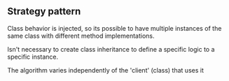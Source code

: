 ## Strategy pattern

Class behavior is injected, so its possible to have
multiple instances of the same class with different
method implementations.

Isn't necessary to create class inheritance to define
a specific logic to a specific instance.

The algorithm varies independently of the 'client'
(class) that uses it

